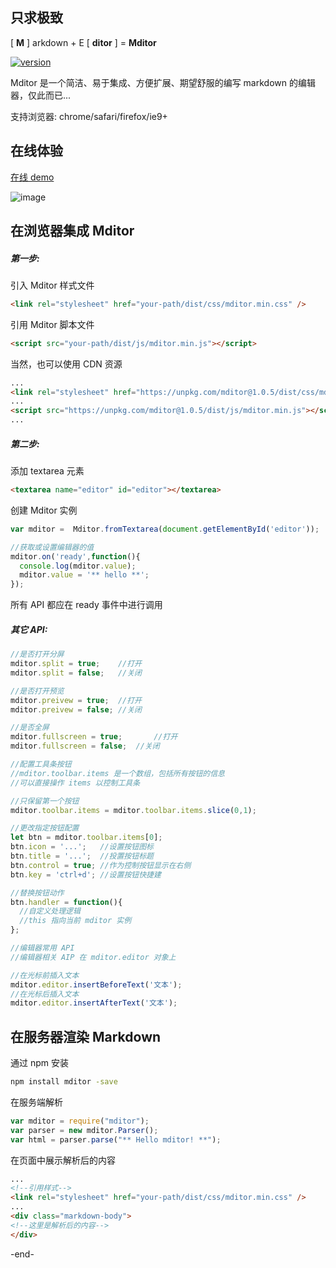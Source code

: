 ## 只求极致

[ **M** ] arkdown + E [ **ditor** ] = **Mditor**    

[![version](https://badge.fury.io/js/mditor.svg)](http://badge.fury.io/js/mditor)  

Mditor 是一个简洁、易于集成、方便扩展、期望舒服的编写 markdown 的编辑器，仅此而已...  

支持浏览器: chrome/safari/firefox/ie9+

## 在线体验
[在线 demo](http://houfeng.net/mditor/demo/index.html)  

![image](http://mditor.com/images/mditor.png)
  
## 在浏览器集成 Mditor

##### 第一步:

引入 Mditor 样式文件  
```html
<link rel="stylesheet" href="your-path/dist/css/mditor.min.css" />
```

引用 Mditor 脚本文件
```html
<script src="your-path/dist/js/mditor.min.js"></script>
```

当然，也可以使用 CDN 资源
```html
...
<link rel="stylesheet" href="https://unpkg.com/mditor@1.0.5/dist/css/mditor.min.css" />
...
<script src="https://unpkg.com/mditor@1.0.5/dist/js/mditor.min.js"></script>
...
```

##### 第二步:

添加 textarea 元素
```html
<textarea name="editor" id="editor"></textarea>
```

创建 Mditor 实例
```js
var mditor =  Mditor.fromTextarea(document.getElementById('editor'));

//获取或设置编辑器的值
mditor.on('ready',function(){
  console.log(mditor.value);
  mditor.value = '** hello **';	
});
```

所有 API 都应在 ready 事件中进行调用

##### 其它 API:

```js
//是否打开分屏			
mditor.split = true;	//打开
mditor.split = false;	//关闭

//是否打开预览			
mditor.preivew = true;	//打开
mditor.preivew = false;	//关闭

//是否全屏			
mditor.fullscreen = true;		//打开	
mditor.fullscreen = false;	//关闭			

//配置工具条按钮
//mditor.toolbar.items 是一个数组，包括所有按钮的信息
//可以直接操作 items 以控制工具条

//只保留第一个按钮
mditor.toolbar.items = mditor.toolbar.items.slice(0,1);

//更改指定按钮配置
let btn = mditor.toolbar.items[0];
btn.icon = '...';   //设置按钮图标
btn.title = '...';  //投置按钮标题
btn.control = true; //作为控制按钮显示在右侧
btn.key = 'ctrl+d'; //设置按钮快捷建

//替换按钮动作
btn.handler = function(){
  //自定义处理逻辑
  //this 指向当前 mditor 实例
}; 

//编辑器常用 API
//编辑器相关 AIP 在 mditor.editor 对象上

//在光标前插入文本
mditor.editor.insertBeforeText('文本');
//在光标后插入文本
mditor.editor.insertAfterText('文本');

```

## 在服务器渲染 Markdown

通过 npm 安装
```sh
npm install mditor -save
```

在服务端解析
```javascript
var mditor = require("mditor");
var parser = new mditor.Parser();
var html = parser.parse("** Hello mditor! **");
```

在页面中展示解析后的内容 
```html
...
<!--引用样式-->
<link rel="stylesheet" href="your-path/dist/css/mditor.min.css" />
...
<div class="markdown-body">
<!--这里是解析后的内容-->
</div>
```

-end-